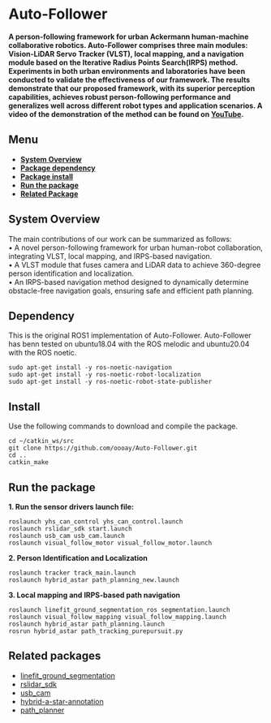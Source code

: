 # Auto-Follower
**A person-following framework for urban Ackermann human-machine collaborative robotics. Auto-Follower comprises three main modules: Vision-LiDAR Servo Tracker (VLST), local mapping, and a navigation module based on the Iterative Radius Points Search(IRPS) method. Experiments in both urban environments and laboratories have been conducted to validate the effectiveness of our framework. The results demonstrate that our proposed framework, with its superior perception capabilities, achieves robust person-following performance and generalizes well across different robot types and application scenarios. A video of the demonstration of the method can be found on [YouTube](https://www.youtube.com/watch?v=xQaiPCszXCA).**

## Menu
- [**System Overview**](#system-overview)
- [**Package dependency**](#dependency)
- [**Package install**](#install)
- [**Run the package**](#run-the-package)
- [**Related Package**](#related-package)

## System Overview

The main contributions of our work can be summarized as follows:  
•	A novel person-following framework for urban human-robot collaboration, integrating VLST, local mapping, and IRPS-based navigation.   
•	A VLST module that fuses camera and LiDAR data to achieve 360-degree person identification and localization.  
•	An IRPS-based navigation method designed to dynamically determine obstacle-free navigation goals, ensuring safe and efficient path planning.  

## Dependency
This is the original ROS1 implementation of Auto-Follower. Auto-Follower has benn tested on ubuntu18.04 with the ROS melodic and ubuntu20.04 with the ROS noetic.  
```
sudo apt-get install -y ros-noetic-navigation
sudo apt-get install -y ros-noetic-robot-localization
sudo apt-get install -y ros-noetic-robot-state-publisher
```

## Install
Use the following commands to download and compile the package.

```
cd ~/catkin_ws/src
git clone https://github.com/oooay/Auto-Follower.git
cd ..
catkin_make
```

## Run the package
**1. Run the sensor drivers launch file:**  
```
roslaunch yhs_can_control yhs_can_control.launch  
roslaunch rslidar_sdk start.launch  
roslaunch usb_cam usb_cam.launch  
roslaunch visual_follow_motor visual_follow_motor.launch  
```
**2. Person Identification and Localization**  
```
roslaunch tracker track_main.launch  
roslaunch hybrid_astar path_planning_new.launch  
```
**3. Local mapping and IRPS-based path navigation** 
```
roslaunch linefit_ground_segmentation_ros segmentation.launch  
roslaunch visual_follow_mapping visual_follow_mapping.launch  
roslaunch hybrid_astar path_planning.launch  
rosrun hybrid_astar path_tracking_purepursuit.py  
```

## Related packages
- [linefit_ground_segmentation](https://github.com/lorenwel/linefit_ground_segmentation)
- [rslidar_sdk](https://github.com/RoboSense-LiDAR/rslidar_sdk)
- [usb_cam](http://wiki.ros.org/usb_cam)
- [hybrid-a-star-annotation](https://github.com/teddyluo/hybrid-a-star-annotation)
- [path_planner](https://github.com/karlkurzer/path_planner)
